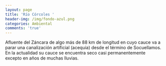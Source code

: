 ```yaml
---
layout: page
title: 'Río Córcoles '
header-img: /img/fondo-azul.png
categories: Ambiental
comments: 'true'
---
```



Afluente del Záncara de algo más de 88 km de longitud en cuyo cauce va a parar una canalización artificial (acequia) desde el término de Socuellamos. En la actualidad su cauce se encuentra seco casi permanentemente excepto en años de muchas lluvias.

<div class="photos">
</div>
